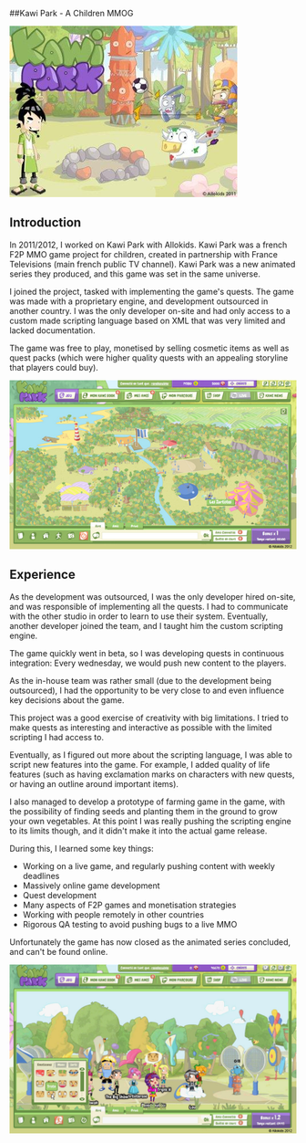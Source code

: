 ##Kawi Park - A Children MMOG

![](assets/img/2014/May/kawipark.png)

## Introduction
In 2011/2012, I worked on Kawi Park with Allokids. Kawi Park was a french F2P MMO game project for children, created in partnership with France Televisions (main french public TV channel). Kawi Park was a new animated series they produced, and this game was set in the same universe.

I joined the project, tasked with implementing the game's quests. The game was made with a proprietary engine, and development outsourced in another country. I was the only developer on-site and had only access to a custom made scripting language based on XML that was very limited and lacked documentation.

The game was free to play, monetised by selling cosmetic items as well as quest packs (which were higher quality quests with an appealing storyline that players could buy).

![](assets/img/2014/May/Decouvre_le_Kawi_Park.jpg)

## Experience
As the development was outsourced, I was the only developer hired on-site, and was responsible of implementing all the quests. I had to communicate with the other studio in order to learn to use their system. Eventually, another developer joined the team, and I taught him the custom scripting engine.

The game quickly went in beta, so I was developing quests in continuous integration: Every wednesday, we would push new content to the players.

As the in-house team was rather small (due to the development being outsourced), I had the opportunity to be very close to and even influence key decisions about the game.

This project was a good exercise of creativity with big limitations. I tried to make quests as interesting and interactive as possible with the limited scripting I had access to.

Eventually, as I figured out more about the scripting language, I was able to script new features into the game. For example, I added quality of life features (such as having exclamation marks on characters with new quests, or having an outline around important items).

I also managed to develop a prototype of farming game in the game, with the possibility of finding seeds and planting them in the ground to grow your own vegetables. At this point I was really pushing the scripting engine to its limits though, and it didn't make it into the actual game release.


During this, I learned some key things:
* Working on a live game, and regularly pushing content with weekly deadlines
* Massively online game development
* Quest development
* Many aspects of F2P games and monetisation strategies
* Working with people remotely in other countries
* Rigorous QA testing to avoid pushing bugs to a live MMO



Unfortunately the game has now closed as the animated series concluded, and can't be found online.

![](assets/img/2014/May/Kawi_Park_306439562.jpg)